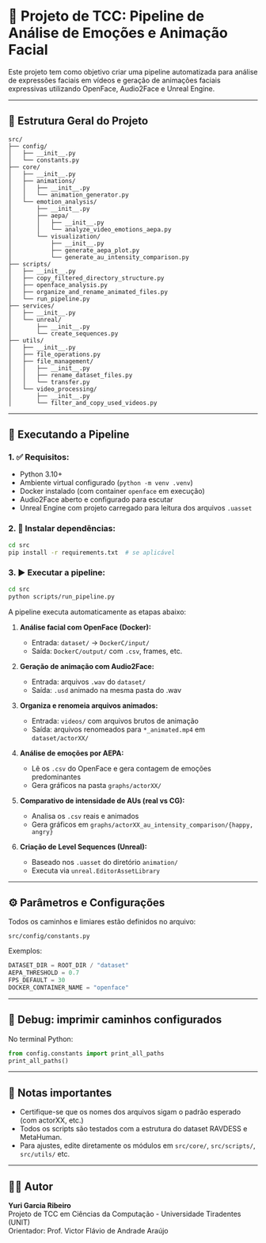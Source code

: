 # 🧠 Projeto de TCC: Pipeline de Análise de Emoções e Animação Facial

Este projeto tem como objetivo criar uma pipeline automatizada para análise de expressões faciais em vídeos e geração de animações faciais expressivas utilizando OpenFace, Audio2Face e Unreal Engine.

---

## 📂 Estrutura Geral do Projeto

```
src/
├── config/
│   ├── __init__.py
│   └── constants.py
├── core/
│   ├── __init__.py
│   ├── animations/
│   │   ├── __init__.py
│   │   └── animation_generator.py
│   └── emotion_analysis/
│       ├── __init__.py
│       ├── aepa/
│       │   ├── __init__.py
│       │   └── analyze_video_emotions_aepa.py
│       └── visualization/
│           ├── __init__.py
│           ├── generate_aepa_plot.py
│           └── generate_au_intensity_comparison.py
├── scripts/
│   ├── __init__.py
│   ├── copy_filtered_directory_structure.py
│   ├── openface_analysis.py
│   ├── organize_and_rename_animated_files.py
│   └── run_pipeline.py
├── services/
│   ├── __init__.py
│   └── unreal/
│       ├── __init__.py
│       └── create_sequences.py
├── utils/
│   ├── __init__.py
│   ├── file_operations.py
│   ├── file_management/
│   │   ├── __init__.py
│   │   ├── rename_dataset_files.py
│   │   └── transfer.py
│   └── video_processing/
│       ├── __init__.py
│       └── filter_and_copy_used_videos.py
```

---

## 🚀 Executando a Pipeline

### 1. ✅ Requisitos:
- Python 3.10+
- Ambiente virtual configurado (`python -m venv .venv`)
- Docker instalado (com container `openface` em execução)
- Audio2Face aberto e configurado para escutar
- Unreal Engine com projeto carregado para leitura dos arquivos `.uasset`

### 2. 🧱 Instalar dependências:
```bash
cd src
pip install -r requirements.txt  # se aplicável
```

### 3. ▶️ Executar a pipeline:
```bash
cd src
python scripts/run_pipeline.py
```

A pipeline executa automaticamente as etapas abaixo:

1. **Análise facial com OpenFace (Docker):**
   - Entrada: `dataset/` → `DockerC/input/`
   - Saída: `DockerC/output/` com `.csv`, frames, etc.

2. **Geração de animação com Audio2Face:**
   - Entrada: arquivos `.wav` do `dataset/`
   - Saída: `.usd` animado na mesma pasta do .wav

3. **Organiza e renomeia arquivos animados:**
   - Entrada: `videos/` com arquivos brutos de animação
   - Saída: arquivos renomeados para `*_animated.mp4` em `dataset/actorXX/`

4. **Análise de emoções por AEPA:**
   - Lê os `.csv` do OpenFace e gera contagem de emoções predominantes
   - Gera gráficos na pasta `graphs/actorXX/`

5. **Comparativo de intensidade de AUs (real vs CG):**
   - Analisa os `.csv` reais e animados
   - Gera gráficos em `graphs/actorXX_au_intensity_comparison/{happy, angry}`

6. **Criação de Level Sequences (Unreal):**
   - Baseado nos `.uasset` do diretório `animation/`
   - Executa via `unreal.EditorAssetLibrary`

---

## ⚙️ Parâmetros e Configurações

Todos os caminhos e limiares estão definidos no arquivo:
```
src/config/constants.py
```

Exemplos:
```python
DATASET_DIR = ROOT_DIR / "dataset"
AEPA_THRESHOLD = 0.7
FPS_DEFAULT = 30
DOCKER_CONTAINER_NAME = "openface"
```

---

## 🧪 Debug: imprimir caminhos configurados
No terminal Python:
```python
from config.constants import print_all_paths
print_all_paths()
```

---

## 📌 Notas importantes
- Certifique-se que os nomes dos arquivos sigam o padrão esperado (com actorXX, etc.)
- Todos os scripts são testados com a estrutura do dataset RAVDESS e MetaHuman.
- Para ajustes, edite diretamente os módulos em `src/core/`, `src/scripts/`, `src/utils/` etc.

---

## 👨‍💻 Autor
**Yuri Garcia Ribeiro**  
Projeto de TCC em Ciências da Computação - Universidade Tiradentes (UNIT)  
Orientador: Prof. Victor Flávio de Andrade Araújo
